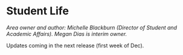 # Student Life

*Area owner and author: Michelle Blackburn (Director of Student and Academic Affairs). Megan Dias is interim owner.*

Updates coming in the next release (first week of Dec).
